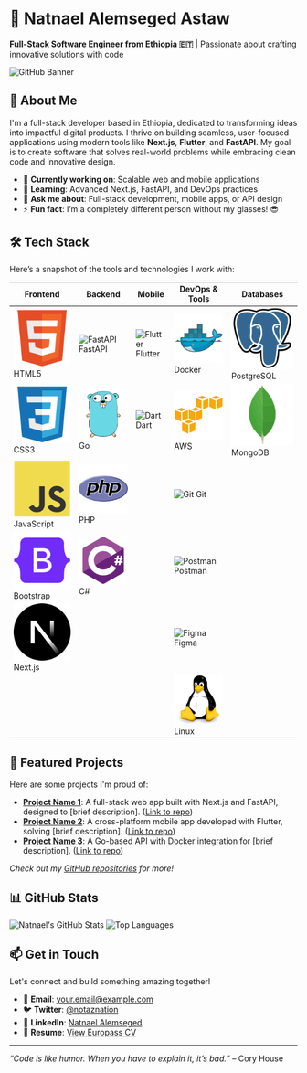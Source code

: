 # 👋 Natnael Alemseged Astaw

**Full-Stack Software Engineer from Ethiopia 🇪🇹** | Passionate about crafting innovative solutions with code

![GitHub Banner](https://user-images.githubusercontent.com/58959408/232639433-cb0aea21-66f0-4508-a771-85e2089c5a87.gif)

## 🌟 About Me

I'm a full-stack developer based in Ethiopia, dedicated to transforming ideas into impactful digital products. I thrive on building seamless, user-focused applications using modern tools like **Next.js**, **Flutter**, and **FastAPI**. My goal is to create software that solves real-world problems while embracing clean code and innovative design.

- 🔭 **Currently working on**: Scalable web and mobile applications
- 🌱 **Learning**: Advanced Next.js, FastAPI, and DevOps practices
- 💬 **Ask me about**: Full-stack development, mobile apps, or API design
- ⚡ **Fun fact**: I’m a completely different person without my glasses! 😎

## 🛠️ Tech Stack

Here’s a snapshot of the tools and technologies I work with:

| **Frontend** | **Backend** | **Mobile** | **DevOps & Tools** | **Databases** |
|--------------|-------------|------------|--------------------|---------------|
| ![HTML5](https://raw.githubusercontent.com/devicons/devicon/master/icons/html5/html5-original.svg) HTML5 | ![FastAPI](https://www.vectorlogo.zone/logos/fastapi/fastapi-icon.svg) FastAPI | ![Flutter](https://www.vectorlogo.zone/logos/flutterio/flutterio-icon.svg) Flutter | ![Docker](https://raw.githubusercontent.com/devicons/devicon/master/icons/docker/docker-original.svg) Docker | ![PostgreSQL](https://raw.githubusercontent.com/devicons/devicon/master/icons/postgresql/postgresql-original.svg) PostgreSQL |
| ![CSS3](https://raw.githubusercontent.com/devicons/devicon/master/icons/css3/css3-original.svg) CSS3 | ![Go](https://raw.githubusercontent.com/devicons/devicon/master/icons/go/go-original.svg) Go | ![Dart](https://www.vectorlogo.zone/logos/dartlang/dartlang-icon.svg) Dart | ![AWS](https://raw.githubusercontent.com/devicons/devicon/master/icons/amazonwebservices/amazonwebservices-original.svg) AWS | ![MongoDB](https://raw.githubusercontent.com/devicons/devicon/master/icons/mongodb/mongodb-original.svg) MongoDB |
| ![JavaScript](https://raw.githubusercontent.com/devicons/devicon/master/icons/javascript/javascript-original.svg) JavaScript | ![PHP](https://raw.githubusercontent.com/devicons/devicon/master/icons/php/php-original.svg) PHP | | ![Git](https://www.vectorlogo.zone/logos/git-scm/git-scm-icon.svg) Git | |
| ![Bootstrap](https://raw.githubusercontent.com/devicons/devicon/master/icons/bootstrap/bootstrap-plain.svg) Bootstrap | ![C#](https://raw.githubusercontent.com/devicons/devicon/master/icons/csharp/csharp-original.svg) C# | | ![Postman](https://www.vectorlogo.zone/logos/getpostman/getpostman-icon.svg) Postman | |
| ![Next.js](https://raw.githubusercontent.com/devicons/devicon/master/icons/nextjs/nextjs-original.svg) Next.js | | | ![Figma](https://www.vectorlogo.zone/logos/figma/figma-icon.svg) Figma | |
| | | | ![Linux](https://raw.githubusercontent.com/devicons/devicon/master/icons/linux/linux-original.svg) Linux | |

## 📂 Featured Projects

Here are some projects I'm proud of:

- **[Project Name 1](#)**: A full-stack web app built with Next.js and FastAPI, designed to [brief description]. ([Link to repo](#))
- **[Project Name 2](#)**: A cross-platform mobile app developed with Flutter, solving [brief description]. ([Link to repo](#))
- **[Project Name 3](#)**: A Go-based API with Docker integration for [brief description]. ([Link to repo](#))

*Check out my [GitHub repositories](https://github.com/natnael-alemseged?tab=repositories) for more!*

## 📊 GitHub Stats

![Natnael's GitHub Stats](https://github-readme-stats.vercel.app/api?username=natnael-alemseged&show_icons=true&theme=radical)
![Top Languages](https://github-readme-stats.vercel.app/api/top-langs/?username=natnael-alemseged&layout=compact&theme=radical)

## 📫 Get in Touch

Let's connect and build something amazing together!

- 📧 **Email**: [your.email@example.com](mailto:your.email@example.com)
- 🐦 **Twitter**: [@notaznation](https://twitter.com/notaznation)
- 💼 **LinkedIn**: [Natnael Alemseged](https://www.linkedin.com/in/natnael-alemseged/)
- 📄 **Resume**: [View Europass CV](https://europa.eu/europass/eportfolio/screen/share/3d764e43-839f-428d-85df-2e74f3256725?lang=en)

---

*“Code is like humor. When you have to explain it, it’s bad.”* – Cory House
